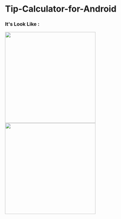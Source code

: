 # Tip-Calculator-for-Android

<h3>It's Look Like :</h3>
<img src="https://raw.githubusercontent.com/KshitijNariya/Tip-Calculator-for-Android/master/20201230_224413.jpg" width="300px" padding="10px">
<img src="https://raw.githubusercontent.com/KshitijNariya/Tip-Calculator-for-Android/master/20201230_224332.jpg" width="300px" float="right" padding="10px">


